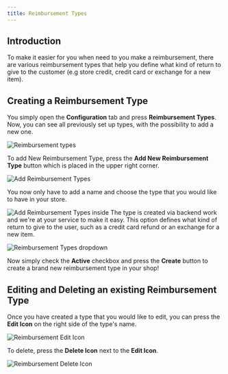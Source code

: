 ```yaml
---
title: Reimbursement Types
---
```


## Introduction

To make it easier for you when need to you make a reimbursement, there are various reimbursement types that help you define what kind of return to give to the customer (e.g store credit, credit card or exchange for a new item).

## Creating a Reimbursement Type

You simply open the **Configuration** tab and press **Reimbursement Types**.
Now, you can see all previously set up types, with the possibility to add a new one.

![Reimbursement types](../../../images/user/config/reimbursement_types.jpg)

To add New Reimbursement Type, press the **Add New Reimbursement Type** button which is placed in the upper right corner.

![Add Reimbursement Types](../../../images/user/config/add_reimbursement_types.jpg)

You now only have to add a name and choose the type that you would like to have in your store.

![Add Reimbursement Types inside](../../../images/user/config/add_reimbursement_types_inside.jpg)
The type is created via backend work and we're at your service to make it easy. This option defines what kind of return to give to the user, such as a credit card refund or an exchange for a new item.

![Reimbursement Types dropdown](../../../images/user/config/reimbursement_types_dropdown.jpg)

Now simply check the **Active** checkbox and press the **Create** button to create a brand new reimbursement type in your shop!

## Editing and Deleting an existing Reimbursement Type

Once you have created a type that you would like to edit, you can press the **Edit Icon** on the right side of the type's name.

![Reimbursement Edit Icon](../../../images/user/config/reimbursement_edit_icon.jpg)

To delete, press the **Delete Icon** next to the **Edit Icon**.

![Reimbursement Delete Icon](../../../images/user/config/reimbursement_delete_icon.jpg)
